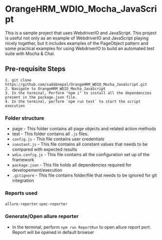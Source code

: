 # OrangeHRM_WDIO_Mocha_JavaScript
This is a sample project that uses WebdriverIO and JavaScript. This project is useful not only as an example of WebdriverIO and JavaScript playing nicely together, but it includes examples of the PageObject pattern and some practical examples for using WebdriverIO to build an automated test suite with Mocha & Chai.

## Pre-requisite Steps
```
1. git clone https://github.com/sadabnepal/OrangeHRM_WDIO_Mocha_JavaScript.git
2. Navigate to OrangeHRM_WDIO_Mocha_JavaScript
3. In the terminal, Perform "npm i" to install all the dependencies present in the package.json file.
4. In the terminal, perform `npm run test` to start the script execution
```
### Folder structure
- page - This folder contains all page objects and related action methods
- test - This folder contains all `.js` files.
- `config.js` - This file contains user credentials
- `constant.js` - This file contains all constant values that needs to be compared with expected results 
- `wdio.config.js` - This file contains all the configuration set up of the framework
- `package.json` - This file holds all dependencies required for developement/execution
- `.gitignore` - This file contains folder/file that needs to be ignored for git integration

### Reports used
`allure-reporter`
`spec-reporter`

### Generate/Open allure reporter
- In the terminal, perform `npm run ReportRun` to open allure report port. Report will be opened in default browser 
